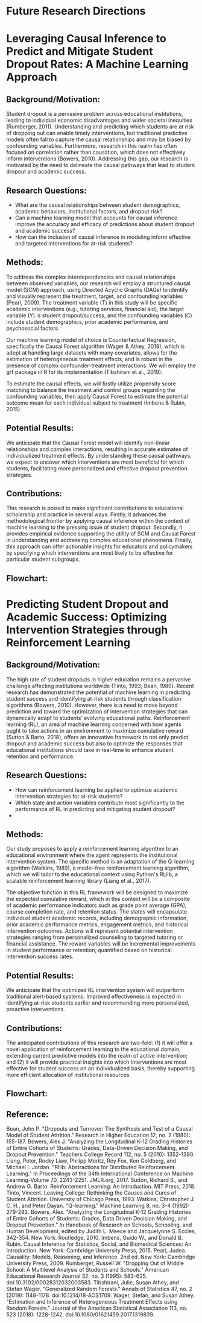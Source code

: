 # Future Research Directions



# Leveraging Causal Inference to Predict and Mitigate Student Dropout Rates: A Machine Learning Approach

## Background/Motivation:
Student dropout is a pervasive problem across educational institutions, leading to individual economic disadvantages and wider societal inequities (Rumberger, 2011). Understanding and predicting which students are at risk of dropping out can enable timely interventions, but traditional predictive models often fail to capture the causal relationships and may be biased by confounding variables. Furthermore, research in this realm has often focused on correlation rather than causation, which does not effectively inform interventions (Bowers, 2010). Addressing this gap, our research is motivated by the need to delineate the causal pathways that lead to student dropout and academic success.

## Research Questions:

- What are the causal relationships between student demographics, academic behaviors, institutional factors, and dropout risk?
- Can a machine learning model that accounts for causal inference improve the accuracy and efficacy of predictions about student dropout and academic success?
- How can the inclusion of causal inference in modeling inform effective and targeted interventions for at-risk students?

## Methods:
To address the complex interdependencies and causal relationships between observed variables, our research will employ a structured causal model (SCM) approach, using Directed Acyclic Graphs (DAGs) to identify and visually represent the treatment, target, and confounding variables (Pearl, 2009). The treatment variable (T) in this study will be specific academic interventions (e.g., tutoring services, financial aid), the target variable (Y) is student dropout/success, and the confounding variables (C) include student demographics, prior academic performance, and psychosocial factors.

Our machine learning model of choice is Counterfactual Regression, specifically the Causal Forest algorithm (Wager & Athey, 2018), which is adept at handling large datasets with many covariates, allows for the estimation of heterogeneous treatment effects, and is robust in the presence of complex confounder-treatment interactions. We will employ the grf package in R for its implementation (Tibshirani et al., 2019).

To estimate the causal effects, we will firstly utilize propensity score matching to balance the treatment and control groups regarding the confounding variables, then apply Causal Forest to estimate the potential outcome mean for each individual subject to treatment (Imbens & Rubin, 2015).

## Potential Results:
We anticipate that the Causal Forest model will identify non-linear relationships and complex interactions, resulting in accurate estimates of individualized treatment effects. By understanding these causal pathways, we expect to uncover which interventions are most beneficial for which students, facilitating more personalized and effective dropout prevention strategies.

## Contributions:
This research is poised to make significant contributions to educational scholarship and practice in several ways. Firstly, it advances the methodological frontier by applying causal inference within the context of machine learning to the pressing issue of student dropout. Secondly, it provides empirical evidence supporting the utility of SCM and Causal Forest in understanding and addressing complex educational phenomena. Finally, this approach can offer actionable insights for educators and policymakers by specifying which interventions are most likely to be effective for particular student subgroups.

## Flowchart:

# Predicting Student Dropout and Academic Success: Optimizing Intervention Strategies through Reinforcement Learning

## Background/Motivation:
The high rate of student dropouts in higher education remains a pervasive challenge affecting institutions worldwide (Tinto, 1993; Bean, 1980). Recent research has demonstrated the potential of machine learning in predicting student success and identifying at-risk students through classification algorithms (Bowers, 2010). However, there is a need to move beyond prediction and toward the optimization of intervention strategies that can dynamically adapt to students’ evolving educational paths. Reinforcement learning (RL), an area of machine learning concerned with how agents ought to take actions in an environment to maximize cumulative reward (Sutton & Barto, 2018), offers an innovative framework to not only predict dropout and academic success but also to optimize the responses that educational institutions should take in real-time to enhance student retention and performance.

## Research Questions:

- How can reinforcement learning be applied to optimize academic intervention strategies for at-risk students?
- Which state and action variables contribute most significantly to the performance of RL in predicting and mitigating student dropout?
- 
## Methods:
Our study proposes to apply a reinforcement learning algorithm to an educational environment where the agent represents the institutional intervention system. The specific method is an adaptation of the Q-learning algorithm (Watkins, 1989), a model-free reinforcement learning algorithm, which we will tailor to the educational context using Python's RLlib, a scalable reinforcement learning library (Liang et al., 2017).

The objective function in this RL framework will be designed to maximize the expected cumulative reward, which in this context will be a composite of academic performance indicators such as grade point average (GPA), course completion rate, and retention status. The states will encapsulate individual student academic records, including demographic information, prior academic performance metrics, engagement metrics, and historical intervention outcomes. Actions will represent potential intervention strategies ranging from personalized counseling to targeted tutoring or financial assistance. The reward variables will be incremental improvements in student performance or retention, quantified based on historical intervention success rates.

## Potential Results:
We anticipate that the optimized RL intervention system will outperform traditional alert-based systems. Improved effectiveness is expected in identifying at-risk students earlier and recommending more personalized, proactive interventions.

## Contributions:
The anticipated contributions of this research are two-fold: (1) it will offer a novel application of reinforcement learning to the educational domain, extending current predictive models into the realm of active intervention; and (2) it will provide practical insights into which interventions are most effective for student success on an individualized basis, thereby supporting more efficient allocation of institutional resources.

## Flowchart:

## Reference:

Bean, John P. "Dropouts and Turnover: The Synthesis and Test of a Causal Model of Student Attrition." Research in Higher Education 12, no. 2 (1980): 155-187.
Bowers, Alex J. "Analyzing the Longitudinal K-12 Grading Histories of Entire Cohorts of Students: Grades, Data-Driven Decision Making, and Dropout Prevention." Teachers College Record 112, no. 5 (2010): 1352-1390.
Liang, Peter, Rocky Liaw, Philipp Moritz, Roy Fox, Ken Goldberg, and Michael I. Jordan. "Rllib: Abstractions for Distributed Reinforcement Learning." In Proceedings of the 34th International Conference on Machine Learning-Volume 70, 2243-2251. JMLR.org, 2017.
Sutton, Richard S., and Andrew G. Barto. Reinforcement Learning: An Introduction. MIT Press, 2018.
Tinto, Vincent. Leaving College: Rethinking the Causes and Cures of Student Attrition. University of Chicago Press, 1993.
Watkins, Christopher J. C. H., and Peter Dayan. "Q-learning." Machine Learning 8, no. 3-4 (1992): 279-292.
Bowers, Alex. "Analyzing the Longitudinal K-12 Grading Histories of Entire Cohorts of Students: Grades, Data Driven Decision Making, and Dropout Prevention." In Handbook of Research on Schools, Schooling, and Human Development, edited by Judith L. Meece and Jacquelynne S. Eccles, 342-354. New York: Routledge, 2010.
Imbens, Guido W., and Donald B. Rubin. Causal Inference for Statistics, Social, and Biomedical Sciences: An Introduction. New York: Cambridge University Press, 2015.
Pearl, Judea. Causality: Models, Reasoning, and Inference. 2nd ed. New York: Cambridge University Press, 2009.
Rumberger, Russell W. "Dropping Out of Middle School: A Multilevel Analysis of Students and Schools." American Educational Research Journal 32, no. 3 (1995): 583-625. doi:10.3102/00028312032003583.
Tibshirani, Julie, Susan Athey, and Stefan Wager. "Generalized Random Forests." Annals of Statistics 47, no. 2 (2019): 1148-1178. doi:10.1214/18-AOS1709.
Wager, Stefan, and Susan Athey. "Estimation and Inference of Heterogeneous Treatment Effects using Random Forests." Journal of the American Statistical Association 113, no. 523 (2018): 1228-1242. doi:10.1080/01621459.2017.1319839.
